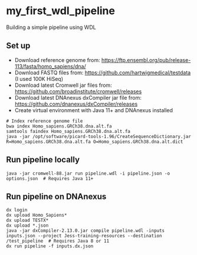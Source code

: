 # my_first_wdl_pipeline
Building a simple pipeline using WDL

## Set up
- Download reference genome from: https://ftp.ensembl.org/pub/release-113/fasta/homo_sapiens/dna/
- Download FASTQ files from: https://github.com/hartwigmedical/testdata (I used 100K HiSeq)
- Download latest Cromwell jar files from: https://github.com/broadinstitute/cromwell/releases
- Download latest DNAnexus dxCompiler jar file from: https://github.com/dnanexus/dxCompiler/releases
- Create virtual environment with Java 11+ and DNAnexus installed

```
# Index reference genome file
bwa index Homo_sapiens.GRCh38.dna.alt.fa
samtools faindex Homo_sapiens.GRCh38.dna.alt.fa
java -jar /opt/software/picard-tools-1.96/CreateSequenceDictionary.jar R=Homo_sapiens.GRCh38.dna.alt.fa O=Homo_sapiens.GRCh38.dna.alt.dict
```

## Run pipeline locally
```
java -jar cromwell-88.jar run pipeline.wdl -i pipeline.json -o options.json  # Requires Java 11+
```

## Run pipeline on DNAnexus
```
dx login
dx upload Homo_Sapiens*
dx upload TESTX*
dx upload *.json
java -jar dxCompiler-2.13.0.jar compile pipeline.wdl -inputs inputs.json --project Jess-training-resources --destination /test_pipeline  # Requires Java 8 or 11
dx run pipeline -f inputs.dx.json
```
